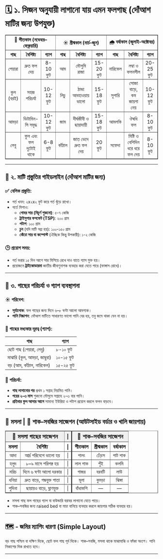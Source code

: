 # 🗓️ ১. সিজন অনুযায়ী লাগানো যায় এমন ফলগাছ (দোঁআশ মাটির জন্য উপযুক্ত)

<table border="1" cellspacing="0" cellpadding="6" style="border-collapse: collapse; text-align: center;">
  <thead>
    <tr>
      <th colspan="3">🍂 শীতকাল (নভেম্বর–ফেব্রুয়ারি)</th>
      <th colspan="3">☀️ গ্রীষ্মকাল (মার্চ–জুন)</th>
      <th colspan="3">🌧️ বর্ষাকাল (জুলাই–অক্টোবর)</th>
    </tr>
    <tr>
      <th>গাছ</th>
      <th>বৈশিষ্ট্য</th>
      <th>গ্যাপ</th>
      <th>গাছ</th>
      <th>বৈশিষ্ট্য</th>
      <th>গ্যাপ</th>
      <th>গাছ</th>
      <th>বৈশিষ্ট্য</th>
      <th>গ্যাপ</th>
    </tr>
  </thead>
  <tbody>
    <tr>
      <td>পেয়ারা</td>
      <td>দ্রুত ফল দেয়</td>
      <td>8-10 ফুট</td>
      <td>আম</td>
      <td>মৌসুমি রাজা</td>
      <td>15-20 ফুট</td>
      <td>নারিকেল</td>
      <td>লম্বা ও ফলনশীল</td>
      <td>20-25 ফুট</td>
    </tr>
    <tr>
      <td>কুল (বরই)</td>
      <td>সহজ পরিচর্যা</td>
      <td>10-12 ফুট</td>
      <td>লিচু</td>
      <td>ঠান্ডা আবহাওয়ায় ভালো</td>
      <td>15-18 ফুট</td>
      <td>সুপারি</td>
      <td>সোজা বাড়ে, কম জায়গা নেয়</td>
      <td>10-12 ফুট</td>
    </tr>
    <tr>
      <td>আমড়া</td>
      <td>ভিটামিন-সি সমৃদ্ধ</td>
      <td>10-12 ফুট</td>
      <td>জাম</td>
      <td>দীর্ঘজীবী ও ছায়াদায়ী</td>
      <td>15-18 ফুট</td>
      <td>আমলকি</td>
      <td>ঔষধি ফল</td>
      <td>8-10 ফুট</td>
    </tr>
    <tr>
      <td>লেবু</td>
      <td>ফুল এবং ফল দুটোই থাকে</td>
      <td>6-8 ফুট</td>
      <td>কাঁঠাল</td>
      <td>জাত ভেদে দ্রুত ফল দেয়</td>
      <td>20 ফুট</td>
      <td>সফেদা</td>
      <td>মিষ্টি ও বেশিদিন ধরে ধরে ফল দেয়</td>
      <td>8-10 ফুট</td>
    </tr>
  </tbody>
</table>

---

## 🧪 ২. মাটি প্রস্তুতির গাইডলাইন (দোঁআশ মাটির জন্য)

### ✅ বেসিক প্রস্তুতি:
- গর্ত খনন: ২x২x২ ফুট করে গর্ত খুঁড়ে রাখো।
- গর্তে মিশাও:
  - **গোবর সার (বিচূর্ণ শুকনো)**: ৫-৭ কেজি
  - **ট্রাইসুপার ফসফেট (TSP)**: ২০০ গ্রাম
  - **পটাশ**: ১০০ গ্রাম
  - **চুন** (যদি মাটি অম্ল হয়): ১০০-১৫০ গ্রাম
  - **কেঁচো সার বা কম্পোস্ট** (ঐচ্ছিক কিন্তু উপকারী): ১-২ কেজি
  
### 🕒 প্রয়োগ সময়:
- গর্ত ভরার ১৫ দিন আগে সার মিশিয়ে রেখে দাও যাতে গ্যাস মুক্ত হয়।
- প্রয়োজনে **ট্রাইকোডারমা** জাতীয় জীবাণুনাশক ব্যবহার করা যেতে পারে (ফাঙ্গাস রোধে)।

---

## 🌿 ৩. গাছের পরিচর্যা ও গ্যাপ ব্যবস্থাপনা

### ☀️ পরিবেশ:
- **সূর্যালোক**: ফল গাছের জন্য দিনে ৬–৮ ঘণ্টা আলো আবশ্যক।
- **পানি নিষ্কাশন**: দোঁআশ মাটিতে সাধারণত ভালো পানি বের হয়, তবু জমে থাকা যেন না হয়।

### 🌱 গাছের মধ্যকার দূরত্ব (গ্যাপ):
| গাছ | গ্যাপ |
|------|--------|
| ছোট গাছ (পেয়ারা, লেবু) | ৮-১০ ফুট |
| মাঝারি (কুল, আমড়া, জাম্বুরা) | ১০-১৫ ফুট |
| বড় (আম, কাঁঠাল, নারিকেল) | ১৫-২৫ ফুট |

### 🧴 পরিচর্যা:
- **গাছ লাগানোর পর** প্রথম ১ সপ্তাহ নিয়মিত পানি।
- **পরের ২–৩ মাস** শুকনো মৌসুমে সপ্তাহে ২–৩ বার পানি।
- **প্রতিবার ফুল আসার আগে** সামান্য ইউরিয়া ও পটাশ প্রয়োগ করলে ফলন বাড়বে।

---

## 🧄 মসলা | 🥬 শাক–সবজির সাজেশন (আউটসাইড বর্ডার ও খালি জায়গায়)

<table border="1" cellspacing="0" cellpadding="6" style="border-collapse: collapse; text-align: center;">
  <thead>
    <tr style="background-color:#f0f0f0; font-weight: bold;">
      <th colspan="2" style="font-size: 20px;">🧄 মসলা গাছের সাজেশন</th>
      <th> | </th>
      <th style="border-left: 3px solid #333; font-size: 20px;" colspan="3">🥬 শাক–সবজির সাজেশন</th>
    </tr>
    <tr>
      <th style="font-size: 18px;">মসলা</th>
      <th style="font-size: 18px;">বৈশিষ্ট্য</th>
      <th> | </th>
      <th style="border-left: 3px solid #333; font-size: 18px;">শীতকাল</th>
      <th style="font-size: 18px;">গ্রীষ্মকাল</th>
      <th style="font-size: 18px;">বর্ষাকাল</th>
    </tr>
  </thead>
  <tbody>
    <tr>
      <td>আদা</td>
      <td>আর্দ্র পরিবেশে ভালো হয়</td>
      <td> | </td>
      <td style="border-left: 3px solid #333;">পালং</td>
      <td>ঢেঁড়স</td>
      <td>পাট শাক</td>
    </tr>
    <tr>
      <td>হলুদ</td>
      <td>৮–৯ মাসে পরিপক্ব হয়</td>
      <td> | </td>
      <td style="border-left: 3px solid #333;">লাল শাক</td>
      <td>পুঁই</td>
      <td>কলমি</td>
    </tr>
    <tr>
      <td>মরিচ</td>
      <td>দিনে ৬ ঘণ্টা আলো দরকার</td>
      <td> | </td>
      <td style="border-left: 3px solid #333;">গাজর</td>
      <td>বরবটি</td>
      <td>লাউ</td>
    </tr>
    <tr>
      <td>ধনিয়া</td>
      <td>দ্রুত বাড়ে, গন্ধযুক্ত পাতা</td>
      <td> | </td>
      <td style="border-left: 3px solid #333;">মূলা</td>
      <td>কুমড়া</td>
      <td>ঝিঙ্গা</td>
    </tr>
    <tr>
      <td>পুদিনা</td>
      <td>ছায়ায়ও বাড়ে, ঘ্রাণযুক্ত</td>
      <td> | </td>
      <td style="border-left: 3px solid #333;">বাঁধাকপি</td>
      <td>—</td>
      <td>—</td>
    </tr>
  </tbody>
</table>

- মসলা গাছ ফল গাছের গ্যাপ বা বাউন্ডারি বরাবর লাগানো যেতে পারে।
- শাক–সবজির জন্য raised bed বা মাচা বানিয়ে ব্যবহার করলে জায়গার সঠিক ব্যবহার হয়।

---

## 🗺️ - জমির ম্যাপিং ধারণা (Simple Layout)

বড় গাছ পশ্চিম বা দক্ষিণ দিকে, ছোট ফল গাছ পূর্ব দিকে। শাক–সবজি, মসলা থাকে মাঝামাঝি ও ফাঁকা অংশে। পানি নিকাশের দিক রাখতে হবে।

---